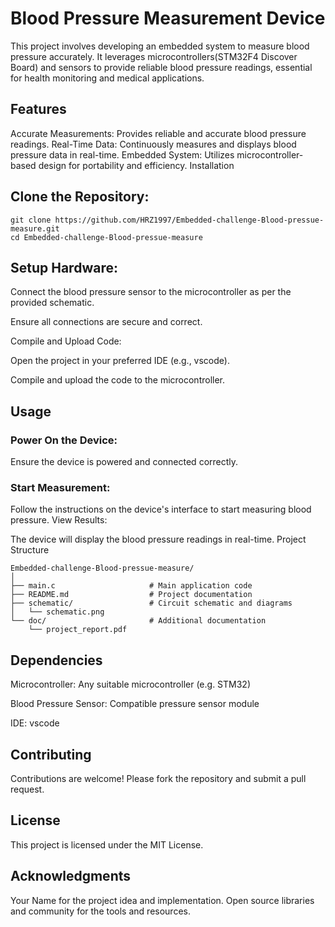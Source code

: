 # Blood Pressure Measurement Device

This project involves developing an embedded system to measure blood pressure accurately. It leverages microcontrollers(STM32F4 Discover Board) and sensors to provide reliable blood pressure readings, essential for health monitoring and medical applications.

## Features

Accurate Measurements: Provides reliable and accurate blood pressure readings.
Real-Time Data: Continuously measures and displays blood pressure data in real-time.
Embedded System: Utilizes microcontroller-based design for portability and efficiency.
Installation

## Clone the Repository:
```
git clone https://github.com/HRZ1997/Embedded-challenge-Blood-pressue-measure.git
cd Embedded-challenge-Blood-pressue-measure
```

## Setup Hardware:

Connect the blood pressure sensor to the microcontroller as per the provided schematic.

Ensure all connections are secure and correct.

Compile and Upload Code:

Open the project in your preferred IDE (e.g., vscode).

Compile and upload the code to the microcontroller.

## Usage

### Power On the Device:

Ensure the device is powered and connected correctly.

### Start Measurement:

Follow the instructions on the device's interface to start measuring blood pressure.
View Results:

The device will display the blood pressure readings in real-time.
Project Structure

```
Embedded-challenge-Blood-pressue-measure/
│
├── main.c                     # Main application code
├── README.md                  # Project documentation
├── schematic/                 # Circuit schematic and diagrams
│   └── schematic.png
└── doc/                       # Additional documentation
    └── project_report.pdf
```

## Dependencies

Microcontroller: Any suitable microcontroller (e.g. STM32)

Blood Pressure Sensor: Compatible pressure sensor module

IDE: vscode

## Contributing

Contributions are welcome! Please fork the repository and submit a pull request.

## License

This project is licensed under the MIT License.

## Acknowledgments

Your Name for the project idea and implementation.
Open source libraries and community for the tools and resources.

